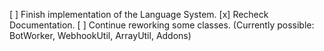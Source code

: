 [ ] Finish implementation of the Language System.
[x] Recheck Documentation.
[ ] Continue reworking some classes. (Currently possible: BotWorker, WebhookUtil, ArrayUtil, Addons)